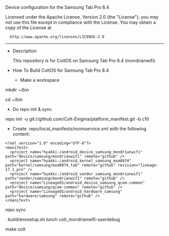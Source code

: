 Device configuration for the Samsung Tab Pro 8.4

 Licensed under the Apache License, Version 2.0 (the "License");
 you may not use this file except in compliance with the License.
 You may obtain a copy of the License at

      http://www.apache.org/licenses/LICENSE-2.0

------------------------------------------------------------------

* Description

  This repository is for ColtOS on Samsung Tab Pro 8.4 (mondrianwifi)

* How To Build ColtOS for Samsung Tab Pro 8.4

  - Make a workspace

mkdir ~/bin

cd ~/bin

  - Do repo init & sync

repo init -u git://github.com/Colt-Enigma/platform_manifest.git -b c10

  - Create .repo/local_manifests/roomservice.xml with the following content:

```
<?xml version="1.0" encoding="UTF-8"?>
<manifest>
  <project name="hyakki-/android_device_samsung_mondrianwifi" path="device/samsung/mondrianwifi" remote="github" />
  <project name="hyakki-/android_kernel_samsung_msm8974" path="kernel/samsung/msm8974_tab" remote="github" revision="lineage-17.1_pro" />
  <project name="hyakki-/android_vendor_samsung_mondrianwifi" path="vendor/samsung/mondrianwifi" remote="github" />
  <project name="LineageOS/android_device_samsung_qcom-common" path="device/samsung/qcom-common" remote="github" />
  <project name="LineageOS/android_hardware_samsung" path="hardware/samsung" remote="github" />
</manifest>
```

repo sync

. build/envsetup.sh
lunch colt_mondrianwifi-userdebug

make colt
